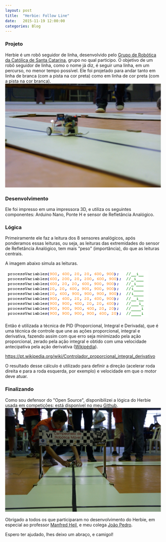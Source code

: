 ```yaml
---
layout: post
title:  "Herbie: Follow Line"
date:   2015-11-19 12:00:00
categories: Blog
---
```


<h3>Projeto</h3>
Herbie é um robô seguidor de linha, desenvolvido pelo <a href="http://www.catolicasc.org.br/" target="blank">Grupo de Robótica da Católica de Santa Catarina</a>, grupo no qual participo. O objetivo de um robô seguidor de linha, como o nome já diz, é seguir uma linha, em um percurso, no menor tempo possível. Ele foi projetado para andar tanto em linha de branca (com a pista na cor preta) como em linha de cor preta (com a pista na cor branca).

<img src="/img/posts/herbie2.jpeg"/>

<h3>Desenvolvimento</h3>
Ele foi impresso em uma impressora 3D, e utiliza os seguintes componentes: Arduino Nano, Ponte H e sensor de Refletância Analógico.

<h3>Lógica</h3>
Primeiramente ele faz a leitura dos 8 sensores analógicos, após ponderamos essas leituras, ou seja, as leituras das extremidades do sensor de Refletância Analógico, tem mais "peso" (importância), do que as leituras centrais.

A imagem abaixo simula as leituras.

<img src="/img/posts/herbie3.png"/>

Então é utilizada a técnica de PID (Proporcional, Integral e Derivada), que é uma técnica de controle que une as ações proporcional, integral e derivativa, fazendo assim com que erro seja minimizado pela ação proporcional, zerado pela ação integral e obtido com uma velocidade antecipativa pela ação derivativa (<a href="https://pt.wikipedia.org/wiki/Controlador_proporcional_integral_derivativo" target="blank">Wikipédia</a>).

https://pt.wikipedia.org/wiki/Controlador_proporcional_integral_derivativo

O resultado desse cálculo é utilizado para definir a direção (acelerar roda direita e para a roda esquerda, por exemplo) e velocidade em que o motor deve atuar.

<h3>Finalizando</h3>
Como sou defensor do "Open Source", disponibilizei a lógica do Herbie usada em competições: está disponível no meu <a href="https://github.com/ronchifabricio/wickedbotz/tree/master/code" target="blank">Github</a>.

<img src="/img/posts/herbie1.jpeg"/>

Obrigado a todos os que participaram no desenvolvimento do Herbie, em especial ao professor <a href="http://lattes.cnpq.br/2101585307653224" target="blank">Manfred Heil</a>, e meu colega <a href="https://github.com/schmittjoaopedro" target="blank">João Pedro</a>.

Espero ter ajudado, lhes deixo um abraço, e camigol!